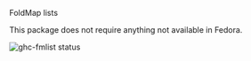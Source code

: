 FoldMap lists

This package does not require anything not available in Fedora.

![ghc-fmlist status](https://copr.fedorainfracloud.org/coprs/dshea/haskell-extras/package/ghc-fmlist/status_image/last_build.png)

